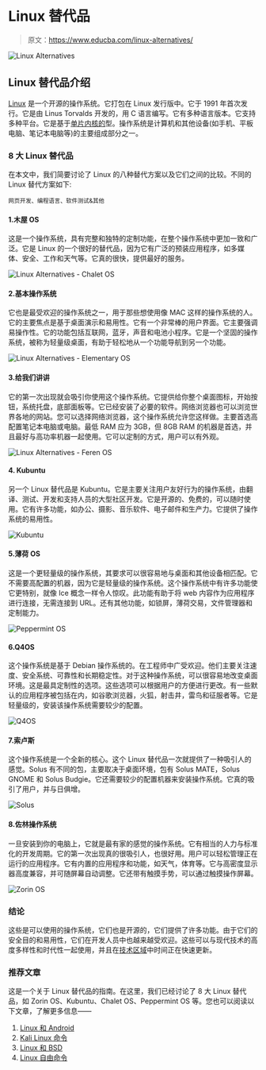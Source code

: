 # Linux 替代品

> 原文：<https://www.educba.com/linux-alternatives/>

![Linux Alternatives](img/2d1307375f3ed3e0f90e52198b99caca.png)



## Linux 替代品介绍

[Linux](https://www.educba.com/what-is-linux/) 是一个开源的操作系统。它打包在 Linux 发行版中。它于 1991 年首次发行。它是由 Linus Torvalds 开发的，用 C 语言编写。它有多种语言版本。它支持多种平台。它是基于[单片内核的](https://www.educba.com/monolithic-kernel/)型。操作系统是计算机和其他设备(如手机、平板电脑、笔记本电脑等)的主要组成部分之一。

### 8 大 Linux 替代品

在本文中，我们简要讨论了 Linux 的八种替代方案以及它们之间的比较。不同的 Linux 替代方案如下:

<small>网页开发、编程语言、软件测试&其他</small>

#### 1.木屋 OS

这是一个操作系统，具有完整和独特的定制功能，在整个操作系统中更加一致和广泛。它是 Linux 的一个很好的替代品，因为它有广泛的预装应用程序，如多媒体、安全、工作和天气等。它真的很快，提供最好的服务。

![Linux Alternatives - Chalet OS](img/0786b927bc0669f072a0924a3a3e1a5e.png)



#### 2.基本操作系统

它也是最受欢迎的操作系统之一，用于那些想使用像 MAC 这样的操作系统的人。它的主要焦点是基于桌面演示和易用性。它有一个非常棒的用户界面。它主要强调易操作性。它的功能包括互联网，蓝牙，声音和电池小程序。它是一个坚固的操作系统，被称为轻量级桌面，有助于轻松地从一个功能导航到另一个功能。

![Linux Alternatives - Elementary OS](img/226826208b5baa92c767937f5bb25ee6.png)



#### 3.给我们讲讲

它的第一次出现就会吸引你使用这个操作系统。它提供给你整个桌面图标，开始按钮，系统托盘，底部面板等。它已经安装了必要的软件。网络浏览器也可以浏览世界各地的网站。您可以选择网络浏览器，这个操作系统允许您这样做。主要首选高配置笔记本电脑或电脑。最低 RAM 应为 3GB，但 8GB RAM 的机器是首选，并且最好与高功率机器一起使用。它可以定制的方式，用户可以有外观。

![Linux Alternatives - Feren OS](img/d740506a420331fe9685dff7256ae206.png)



#### 4\. Kubuntu

另一个 Linux 替代品是 Kubuntu。它是主要关注用户友好行为的操作系统，由翻译、测试、开发和支持人员的大型社区开发。它是开源的、免费的，可以随时使用。它有许多功能，如办公、摄影、音乐软件、电子邮件和生产力。它提供了操作系统的易用性。

![Kubuntu](img/e8dfe4ae78992024c9ea2bb51ffc9fd0.png)



#### 5.薄荷 OS

这是一个更轻量级的操作系统，其要求可以很容易地与桌面和其他设备相匹配。它不需要高配置的机器，因为它是轻量级的操作系统。这个操作系统中有许多功能使它更特别，就像 Ice 概念一样令人惊叹。此功能有助于将 web 内容作为应用程序进行连接，无需连接到 URL。还有其他功能，如锁屏，薄荷交易，文件管理器和定制能力。

![Peppermint OS](img/e3ee79932e2230eac621ef2b03a17845.png)



#### 6.Q4OS

这个操作系统是基于 Debian 操作系统的。在工程师中广受欢迎。他们主要关注速度、安全系统、可靠性和长期稳定性。对于这种操作系统，可以很容易地改变桌面环境。这是最具定制性的选项。这些选项可以根据用户的方便进行更改。有一些默认的应用程序被包括在内，如谷歌浏览器，火狐，射击井，雷鸟和征服者等。它是轻量级的，安装该操作系统需要较少的配置。

![Q4OS](img/5bfcb455bb1d0d15187ade27ccaef6b8.png)



#### 7.索卢斯

这个操作系统是一个全新的核心。这个 Linux 替代品一次就提供了一种吸引人的感觉。Solus 有不同的包，主要取决于桌面环境，包有 Solus MATE，Solus GNOME 和 Solus Budgie。它还需要较少的配置机器来安装操作系统。它真的吸引了用户，并与日俱增。

![Solus](img/343186daf958d0972cf16b7f2b151864.png)



#### 8.佐林操作系统

一旦安装到你的电脑上，它就是最有家的感觉的操作系统。它有相当的人力与标准化的开发周期。它的第一次出现真的很吸引人，也很好用。用户可以轻松管理正在运行的应用程序。它有内置的应用程序和功能，如天气，体育等。它与高密度显示器高度兼容，并可随屏幕自动调整。它还带有触摸手势，可以通过触摸操作屏幕。

![Zorin OS](img/718c69d9aaa4dabe5de29dde79b8e4ea.png)



### 结论

这些是可以使用的操作系统，它们也是开源的，它们提供了许多功能。由于它们的安全目的和易用性，它们在开发人员中也越来越受欢迎。这些可以与现代技术的高度多样性和时代性一起使用，并且在[技术区域](https://www.educba.com/careers-in-technology/)中时间正在快速更新。

### 推荐文章

这是一个关于 Linux 替代品的指南。在这里，我们已经讨论了 8 大 Linux 替代品，如 Zorin OS、Kubuntu、Chalet OS、Peppermint OS 等。您也可以阅读以下文章，了解更多信息——

1.  [Linux 和 Android](https://www.educba.com/linux-vs-android/)
2.  [Kali Linux 命令](https://www.educba.com/kali-linux-commands/)
3.  [Linux 和 BSD](https://www.educba.com/linux-vs-bsd/)
4.  [Linux 自由命令](https://www.educba.com/linux-free-command/)





